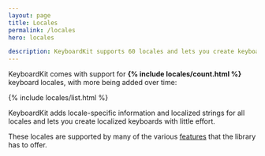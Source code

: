 ```yaml
---
layout: page
title: Locales
permalink: /locales
hero: locales

description: KeyboardKit supports 60 locales and lets you create keyboards with localized input keys, callouts, autocomplete etc.
---
```


KeyboardKit comes with support for <b>{% include locales/count.html %}</b> keyboard locales, with more being added over time:

{% include locales/list.html %}

KeyboardKit adds locale-specific information and localized strings for all locales and lets you create localized keyboards with little effort.

These locales are supported by many of the various [features](/features) that the library has to offer.